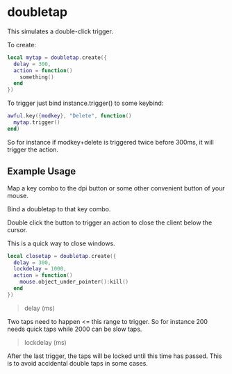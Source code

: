 # doubletap

This simulates a double-click trigger.

To create:

```lua
local mytap = doubletap.create({
  delay = 300,
  action = function()
    something()
  end
})
```

To trigger just bind instance.trigger() to some keybind:

```lua
awful.key({modkey}, "Delete", function()
  mytap.trigger()
end)
```

So for instance if modkey+delete is triggered twice before 300ms, it will trigger the action.

## Example Usage

Map a key combo to the dpi button or some other convenient button of your mouse.

Bind a doubletap to that key combo.

Double click the button to trigger an action to close the client below the cursor.

This is a quick way to close windows.

```lua
local closetap = doubletap.create({
  delay = 300,
  lockdelay = 1000,
  action = function()
    mouse.object_under_pointer():kill()
  end
})
```

>delay (ms)

Two taps need to happen <= this range to trigger. So for instance 200 needs quick taps while 2000 can be slow taps.

>lockdelay (ms)

After the last trigger, the taps will be locked until this time has passed. This is to avoid accidental double taps in some cases.